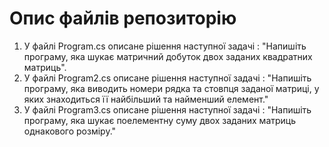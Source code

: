# Опис файлів репозиторію #

1. У файлі Program.cs  описане рiшення наступної задачі :
"Напишіть програму, яка шукає матричний добуток двох заданих квадратних матриць".
2.  У файлі Program2.cs  описане рiшення наступної задачі :
"Напишіть програму, яка виводить номери рядка та стовпця заданої матриці, у яких знаходиться її найбільший та найменший елемент."
3. У файлі Program3.cs  описане рiшення наступної задачі :
"Напишіть програму, яка шукає поелементну суму двох заданих матриць однакового розміру."